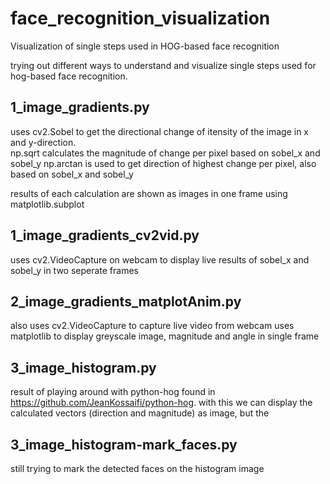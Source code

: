 # face_recognition_visualization
Visualization of single steps used in HOG-based face recognition

trying out different ways to understand and visualize single steps used for hog-based face recognition.

## 1_image_gradients.py
uses cv2.Sobel to get the directional change of itensity of the image in x and y-direction.   
np.sqrt calculates the magnitude of change per pixel based on sobel_x and sobel_y
np.arctan is used to get direction of highest change per pixel, also based on sobel_x and sobel_y

results of each calculation are shown as images in one frame using matplotlib.subplot

## 1_image_gradients_cv2vid.py
uses cv2.VideoCapture on webcam to display live results of sobel_x and sobel_y in two seperate frames

## 2_image_gradients_matplotAnim.py
also uses cv2.VideoCapture to capture live video from webcam
uses matplotlib to display greyscale image, magnitude and angle in single frame

## 3_image_histogram.py
result of playing around with python-hog found in https://github.com/JeanKossaifi/python-hog.
with this we can display the calculated vectors (direction and magnitude) as image, but the

## 3_image_histogram-mark_faces.py
still trying to mark the detected faces on the histogram image
